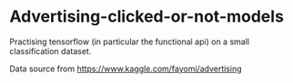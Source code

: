 # Advertising-clicked-or-not-models
Practising tensorflow (in particular the functional api) on a small classification dataset.

Data source from https://www.kaggle.com/fayomi/advertising


